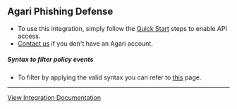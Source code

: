 ## Agari Phishing Defense
- To use this integration, simply follow the [Quick Start](https://developers.agari.com/agari-platform/docs/quick-start) steps to enable API access.
- [Contact us](https://www.agari.com/contact-us/) if you don't have an Agari account.

##### Syntax to filter policy events
- To filter by applying the valid syntax you can refer to [this](https://developers.agari.com/agari-platform/docs/filtering) page. 

---
[View Integration Documentation](https://xsoar.pan.dev/docs/reference/integrations/agari-phishing-defense)